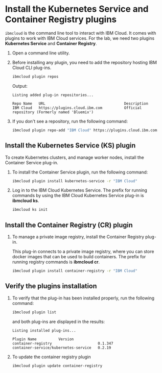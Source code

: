 # Install the Kubernetes Service and Container Registry plugins

`ibmcloud` is the command line tool to interact with IBM Cloud. It comes with plugins to work with IBM Cloud services. For the lab, we need two plugins **Kubernetes Service** and **Container Registry**.

1. Open a command line utility.

1. Before installing any plugin, you need to add the repository hosting IBM Cloud CLI plug-ins.
    ```sh
    ibmcloud plugin repos
    ```
    Output:
    ```
    Listing added plug-in repositories...

    Repo Name   URL                                    Description
    IBM Cloud   https://plugins.cloud.ibm.com          Official repository (Formerly named 'Bluemix')
    ```

1. If you don't see a repository, run the following command:
    ```sh
    ibmcloud plugin repo-add "IBM Cloud" https://plugins.cloud.ibm.com
    ```

## Install the Kubernetes Service (KS) plugin
To create Kubernetes clusters, and manage worker nodes, install the Container Service plug-in.

1. To install the Container Service plugin, run the following command:
    ```sh
    ibmcloud plugin install kubernetes-service -r "IBM Cloud"
    ```

1. Log in to the IBM Cloud Kubernetes Service. The prefix for running commands by using the IBM Cloud Kubernetes Service plug-in is **ibmcloud ks**.
    ```sh
    ibmcloud ks init
    ```


## Install the Container Registry (CR) plugin
1. To manage a private image registry, install the Container Registry plug-in.

    This plug-in connects to a private image registry, where you can store docker images that can be used to build containers. The prefix for running registry commands is **ibmcloud cr**.
    ```sh
    ibmcloud plugin install container-registry -r "IBM Cloud"
    ```

## Verify the plugins installation
1. To verify that the plug-in has been installed properly, run the following command:
    ```sh
    ibmcloud plugin list
    ```
    and both plug-ins are displayed in the results:
    ```
    Listing installed plug-ins...

    Plugin Name          Version
    container-registry                     0.1.347   
    container-service/kubernetes-service   0.2.19 
    ```
1. To update the container registry plugin
    ```sh
    ibmcloud plugin update container-registry
    ```